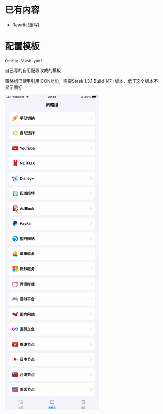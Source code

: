 已有内容
==
- Rewrite(重写)

配置模板
===
`Config-Stash.yaml`

自己写的自用配置改成的模板

策略组已使用引用ICON功能，需要Stash 1.3.1 Build 147+版本，低于这个版本不显示图标

![](https://raw.githubusercontent.com/Infatuation-Fei/explain/main/Picture/celve.PNG)
